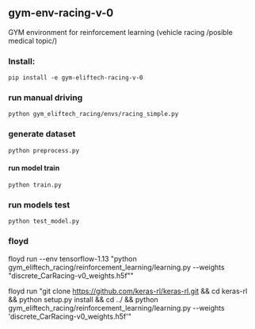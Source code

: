 ## gym-env-racing-v-0
GYM environment for reinforcement learning (vehicle racing /posible medical topic/)

### Install:
```pip install -e gym-eliftech-racing-v-0```


### run manual driving
```python gym_eliftech_racing/envs/racing_simple.py```

### generate dataset
```python preprocess.py ```
#### run model train 
```python train.py``` 

### run models test
```python test_model.py```

### floyd
floyd run --env tensorflow-1.13 "python gym_eliftech_racing/reinforcement_learning/learning.py --weights "discrete_CarRacing-v0_weights.h5f""


floyd run "git clone https://github.com/keras-rl/keras-rl.git && cd keras-rl && python setup.py install && cd ../ && python gym_eliftech_racing/reinforcement_learning/learning.py --weights 'discrete_CarRacing-v0_weights.h5f'"

